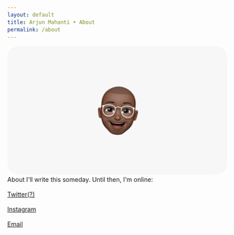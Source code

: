 ```yaml
---
layout: default 
title: Arjun Mahanti • About
permalink: /about
---
```


<section class="page-header">
    <img class="mb16" src="/img/about/about@2x.png"> 
    <div class="row">
    <span class="title">About</span>
    <span class="subtitle">I'll write this someday. Until then, I'm online: <br><br> <a href="https://twitter.com/0xmahanti" target="_blank">Twitter(?)</a><br><br><a href="https://instagram.com/mahanti">Instagram</a><br><br><a href="mailto:arjun.mahanti@gmail.com">Email</a></span>
    </div>
</section>